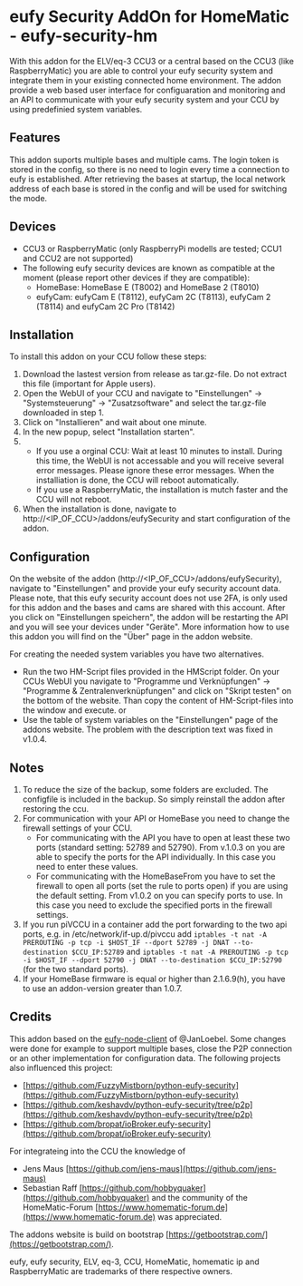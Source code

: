 # eufy Security AddOn for HomeMatic - eufy-security-hm
With this addon for the ELV/eq-3 CCU3 or a central based on the CCU3 (like RaspberryMatic) you are able to control your eufy security system and integrate them in your existing connected home environment. The addon provide a web based user interface for configuaration and monitoring and an API to communicate with your eufy security system and your CCU by using predefinied system variables.

## Features
This addon suports multiple bases and multiple cams. The login token is stored in the config, so there is no need to login every time a connection to eufy is established. After retrieving the bases at startup, the local network address of each base is stored in the config and will be used for switching the mode.

## Devices
* CCU3 or RaspberryMatic (only RaspberryPi modells are tested; CCU1 and CCU2 are not supported)
* The following eufy security devices are known as compatible at the moment (please report other devices if they are compatible):
  * HomeBase: HomeBase E (T8002) and HomeBase 2 (T8010)
  * eufyCam: eufyCam E (T8112), eufyCam 2C (T8113), eufyCam 2 (T8114) and eufyCam 2C Pro (T8142)

## Installation
To install this addon on your CCU follow these steps:
1. Download the lastest version from release as tar.gz-file. Do not extract this file (important for Apple users).
2. Open the WebUI of your CCU and navigate to "Einstellungen" -> "Systemsteuerung" -> "Zusatzsoftware" and select the tar.gz-file downloaded in step 1.
3. Click on "Installieren" and wait about one minute.
4. In the new popup, select "Installation starten".
5. - If you use a orginal CCU: Wait at least 10 minutes to install. During this time, the WebUI is not accessable and you will receive several error messages. Please ignore these error messages. When the installiation is done, the CCU will reboot automatically.
   - If you use a RaspberryMatic, the installation is mutch faster and the CCU will not reboot.
6. When the installation is done, navigate to http://<IP_OF_CCU>/addons/eufySecurity and start configuration of the addon.

## Configuration
On the website of the addon (http://<IP_OF_CCU>/addons/eufySecurity), navigate to "Einstellungen" and provide your eufy security account data. Please note, that this eufy security account does not use 2FA, is only used for this addon and the bases and cams are shared with this account. After you click on "Einstellungen speichern", the addon will be restarting the API and you will see your devices under "Geräte". More information how to use this addon you will find on the "Über" page in the addon website.

For creating the needed system variables you have two alternatives.
- Run the two HM-Script files provided in the HMScript folder. On your CCUs WebUI you navigate to "Programme und Verknüpfungen" -> "Programme & Zentralenverknüpfungen" and click on "Skript testen" on the bottom of the website. Than copy the content of HM-Script-files into the window and execute.
or
- Use the table of system variables on the "Einstellungen" page of the addons website. The problem with the description text was fixed in v1.0.4.

## Notes
1. To reduce the size of the backup, some folders are excluded. The configfile is included in the backup. So simply reinstall the addon after restoring the ccu.
2. For communication with your API or HomeBase you need to change the firewall settings of your CCU.
   - For communicating with the API you have to open at least these two ports (standard setting: 52789 and 52790). From v.1.0.3 on you are able to specify the ports for the API individually. In this case you need to enter these values.
   - For communicating with the HomeBaseFrom you have to set the firewall to open all ports (set the rule to ports open) if you are using the default setting. From v1.0.2 on you can specify ports to use. In this case you need to exclude the specified ports in the firewall settings.
4. If you run piVCCU in a container add the port forwarding to the two api ports, e.g. in /etc/network/if-up.d/pivccu add `iptables -t nat -A PREROUTING -p tcp -i $HOST_IF --dport 52789 -j DNAT --to-destination $CCU_IP:52789` and `iptables -t nat -A PREROUTING -p tcp -i $HOST_IF --dport 52790 -j DNAT --to-destination $CCU_IP:52790` (for the two standard ports).
5. If your HomeBase firmware is equal or higher than 2.1.6.9(h), you have to use an addon-version greater than 1.0.7.

## Credits
This addon based on the [eufy-node-client](https://github.com/JanLoebel/eufy-node-client) of @JanLoebel. Some changes were done for example to support multiple bases, close the P2P connection or an other implementation for configuration data. The following projects also influenced this project:
- [https://github.com/FuzzyMistborn/python-eufy-security](https://github.com/FuzzyMistborn/python-eufy-security)
- [https://github.com/keshavdv/python-eufy-security/tree/p2p](https://github.com/keshavdv/python-eufy-security/tree/p2p)
- [https://github.com/bropat/ioBroker.eufy-security](https://github.com/bropat/ioBroker.eufy-security)

For integrateing into the CCU the knowledge of
- Jens Maus [https://github.com/jens-maus](https://github.com/jens-maus)
- Sebastian Raff [https://github.com/hobbyquaker](https://github.com/hobbyquaker)
and the community of the HomeMatic-Forum [https://www.homematic-forum.de](https://www.homematic-forum.de) was appreciated.

The addons website is build on bootstrap [https://getbootstrap.com/](https://getbootstrap.com/).

eufy, eufy security, ELV, eq-3, CCU, HomeMatic, homematic ip and RaspberryMatic are trademarks of there respective owners.
